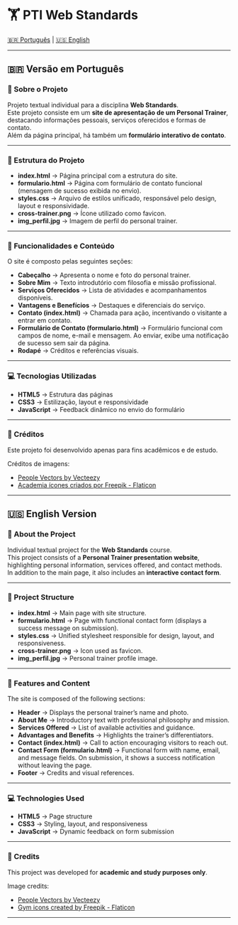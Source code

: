 # 🏋️ PTI Web Standards  

[🇧🇷 Português](#-versão-em-português) | [🇺🇸 English](#-english-version)  

---

## 🇧🇷 Versão em Português  

### 📖 Sobre o Projeto  
Projeto textual individual para a disciplina **Web Standards**.  
Este projeto consiste em um **site de apresentação de um Personal Trainer**, destacando informações pessoais, serviços oferecidos e formas de contato.  
Além da página principal, há também um **formulário interativo de contato**.  

---

### 📌 Estrutura do Projeto  

- **index.html** → Página principal com a estrutura do site.  
- **formulario.html** → Página com formulário de contato funcional (mensagem de sucesso exibida no envio).  
- **styles.css** → Arquivo de estilos unificado, responsável pelo design, layout e responsividade.  
- **cross-trainer.png** → Ícone utilizado como favicon.  
- **img_perfil.jpg** → Imagem de perfil do personal trainer.  

---

### 🎨 Funcionalidades e Conteúdo  

O site é composto pelas seguintes seções:  

- **Cabeçalho** → Apresenta o nome e foto do personal trainer.  
- **Sobre Mim** → Texto introdutório com filosofia e missão profissional.  
- **Serviços Oferecidos** → Lista de atividades e acompanhamentos disponíveis.  
- **Vantagens e Benefícios** → Destaques e diferenciais do serviço.  
- **Contato (index.html)** → Chamada para ação, incentivando o visitante a entrar em contato.  
- **Formulário de Contato (formulario.html)** → Formulário funcional com campos de nome, e-mail e mensagem. Ao enviar, exibe uma notificação de sucesso sem sair da página.  
- **Rodapé** → Créditos e referências visuais.  

---

### 💻 Tecnologias Utilizadas  

- **HTML5** → Estrutura das páginas  
- **CSS3** → Estilização, layout e responsividade  
- **JavaScript** → Feedback dinâmico no envio do formulário  

---

### 📜 Créditos  

Este projeto foi desenvolvido apenas para fins acadêmicos e de estudo.  

Créditos de imagens:  
- [People Vectors by Vecteezy](https://www.vecteezy.com/free-vector/people)  
- [Academia ícones criados por Freepik - Flaticon](https://www.flaticon.com/br/icones-gratis/academia)  

---

## 🇺🇸 English Version  

### 📖 About the Project  
Individual textual project for the **Web Standards** course.  
This project consists of a **Personal Trainer presentation website**, highlighting personal information, services offered, and contact methods.  
In addition to the main page, it also includes an **interactive contact form**.  

---

### 📌 Project Structure  

- **index.html** → Main page with site structure.  
- **formulario.html** → Page with functional contact form (displays a success message on submission).  
- **styles.css** → Unified stylesheet responsible for design, layout, and responsiveness.  
- **cross-trainer.png** → Icon used as favicon.  
- **img_perfil.jpg** → Personal trainer profile image.  

---

### 🎨 Features and Content  

The site is composed of the following sections:  

- **Header** → Displays the personal trainer’s name and photo.  
- **About Me** → Introductory text with professional philosophy and mission.  
- **Services Offered** → List of available activities and guidance.  
- **Advantages and Benefits** → Highlights the trainer’s differentiators.  
- **Contact (index.html)** → Call to action encouraging visitors to reach out.  
- **Contact Form (formulario.html)** → Functional form with name, email, and message fields. On submission, it shows a success notification without leaving the page.  
- **Footer** → Credits and visual references.  

---

### 💻 Technologies Used  

- **HTML5** → Page structure  
- **CSS3** → Styling, layout, and responsiveness  
- **JavaScript** → Dynamic feedback on form submission  

---

### 📜 Credits  

This project was developed for **academic and study purposes only**.  

Image credits:  
- [People Vectors by Vecteezy](https://www.vecteezy.com/free-vector/people)  
- [Gym icons created by Freepik - Flaticon](https://www.flaticon.com/br/icones-gratis/academia)  

---
